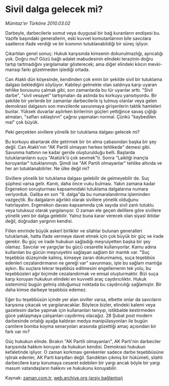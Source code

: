 # Sivil dalga gelecek mi?

*Mümtaz'er Türköne 2010.03.02*

<tr><td class="metin" colspan="2" style="padding-top: 20px; padding-left: 5px; ">Darbeyle, darbecilerle somut veya duygusal bir bağ kuranların endişesi bu. Vazife başındaki generallerin, eski kuvvet komutanlarının bile savcılara saatlerce ifade verdiği ve bir kısmının tutuklanabildiği bir süreç işliyor.</td></tr><tr><td class="metin" colspan="2" style="padding-top: 20px; padding-left: 5px; "><p>Çıkartılan genel sonuç: Hukuk karşısında kimsenin dokunulmazlığı, ayrıcalığı yok. Doğru mu? Gözü bağlı adalet mabudesinin elindeki terazinin doğru tartıp tartmadığını yargılamalar gösterecek; ama diğer elindeki kılıcın mevki-mansıp farkı gözetmeden işlediği ortada.
<p> Can Ataklı dün köşesinde, kendinden çok emin bir şekilde sivil bir tutuklama dalgası beklediğini söylüyor. Kabileyi gelmekte olan saldırıya karşı uyaran tehlike borusunu çalmak gibi, son zamanlarda bu tür uyarılar arttı. "Sivil darbe", "sivil vesayet" tartışmaları da aslında bu korkuyu yansıtıyordu. Bir şekilde bir yerlerde bir zamanlar darbecilerle iş tutmuş olanlar veya gelen demokrasi dalgasını son mevzilerde savunmaya girişenlerin taktik hamleleri bunlar. Yüksek duvarlar aşılırken birilerinin güçleri yettiğince savaş çığlığı atmaları, "safları sıklaştırın" çağrısı yapmaları normal. Çünkü "kaybedilen mal" çok büyük.
<p> Peki gerçekten sivillere yönelik bir tutuklama dalgası gelecek mi?
<p> Bu korkuyu abartarak dile getirmek bir ön alma çabasından başka bir şey değil. Can Ataklı'nın "AK Partili olmayan herkes tehlikede" demesi gibi. Savunma hattının ne kadar geride oluşturulduğu belli. Başlarda tutuklananların suçu "Atatürk'ü çok sevmek"ti. Sonra "Laikliği inançla koruyanlar" tutuklanmıştı. Şimdi ise "AK Partili olmayanlar" tehlike altında ve her an tutuklanabilirler. Ne ülke değil mi?
<p> Sivillere yönelik bir tutuklama dalgası gelebilir de gelmeyebilir de. Suç şüphesi varsa gelir. Kanıtı, daha önce vuku bulması. Yakın zamana kadar Ergenekon soruşturması kapsamındaki tutuklama dalgalarına numara veriyorduk. Galiba en son "9. dalga"da bu numaralandırma işleminden vazgeçtik. Bu dalgaların ağırlıklı olarak sivillere yönelik olduğunu hatırlayalım. Ergenekon davası kapsamında çok sayıda sivil zanlı tutuklu veya tutuksuz olarak yargılanıyor. O zaman ele geçen delillere göre sivillere yönelik yeni bir dalga gelebilir. Yalnız buna karar verecek olan siyasî iktidar değil, doğrudan yargının kendisi.
<p> Fiilen emrinde büyük askerî birlikler ve silahlar bulunan generalleri tutuklamak, hatta ifade vermeye davet etmek için çok büyük bir güç ve irade gerekir. Bu güç ve irade hukukun sağladığı meşruiyetten başka bir şey olamaz. Savcılar ve yargıçlar bu gücü cesaretle kullanıyorlar. Kamu adına kullanılan bu gücün meşruiyetini sağlayan sağlam bir mantık var. "Suç teşebbüs düzeyinde kalmış, kimseye zararı dokunmamış, suça teşebbüs edenleri cezalandırmanın ne gereği var" savunması, işte bu sağlam mantığa aykırı. Bu suçlara tekrar teşebbüs edilmesini engellemenin tek yolu, bu teşebbüsleri ağır biçimde cezalandırmak ve emsal oluşturmaktır. Bizi suça karşı koruyan hukukun elindeki en kuvvetli araç caydırıcılıktır. Hukuk sistemimiz bugün gelmiş olduğumuz noktada bu caydırıcılığı sağlamıştır. Bir daha kimse darbeye teşebbüs edemez.
<p> Eğer bu teşebbüsün içinde yer alan siviller varsa, elbette onlar da savcıların karşısına çıkacak ve yargılanacaklar. Böylece bizler, elindeki kalemi veya gazetesini darbe yapmak için kullananları tanıyıp, istikbalde kestirmeden güce yaklaşmaya çalışanları caydırmış olacağız. 28 Şubat post modern darbesinde ortalığı ayağa kaldıran medya manipülasyonları ile bugün camilere bomba koyma senaryoları arasında gözettiği amaç açısından bir fark var mı?
<p> Güç hukukun elinde. Bırakın "AK Partili olmayanları", AK Parti'nin darbeciler karşısında hakkını koruyan da hukukun kendisi. Demokrasi hukukun kefaletinde işliyor. O zaman korkması gerekenler sadece darbe teşebbüsüne iştirak edenler, AK Parti karşıtları değil. Sandıktan çıkmış bir hükümeti, silahlı darbecilere karşı korumaya cesaret edebilen bir yargı ancak böyle bir yargı masum vatandaşların hakkını ve hukukunu koruyabilir. <br/></p></p></p></p></p></p></p></p></td></tr>

Kaynak: [zaman.com.tr](http://zaman.com.tr/yazar.do?yazino=957053), [web.archive.org (arşiv bağlantısı)](http://web.archive.org/web/20100308053003/http://www.zaman.com.tr:80/yazar.do?yazino=957053)
